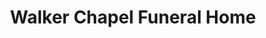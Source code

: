 ---
title: "Walker Chapel Funeral Home"
url: /fultondale/walker-chapel-funeral-home/
shop: funeral directors
---